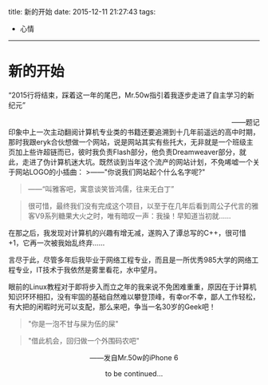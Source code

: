 title: 新的开始
date: 2015-12-11 21:27:43
tags:
- 心情
---
# 新的开始

“2015行将结束，踩着这一年的尾巴，Mr.50w指引着我逐步走进了自主学习的新纪元”
<div align="right"> ——题记</div>
印象中上一次主动翻阅计算机专业类的书籍还要追溯到十几年前遥远的高中时期，那时我跟eryk合伙想做一个网站，说是网站其实有些托大，无非就是一个班级主页加上些许超链而已，彼时我负责Flash部分，他负责Dreamweaver部分，就此，走进了伪计算机迷大坑。既然谈到当年这个流产的网站计划，不免唏嘘一个关于网站LOGO的小插曲：
>——"你说我们网站起个什么名字呢?"

>——“叫雅客吧，寓意谈笑皆鸿儒，往来无白丁”

>很可惜，最终我们没有完成这个项目，以至于在几年后看到周公子代言的雅客V9系列糖果大火之时，唯有暗叹一声：我操！早知道当初就……

在那之后，我发现对计算机的兴趣有增无减，遂购入了谭总写的C++，很可惜+1，它再一次被我始乱终弃……

言尽于此，尽管多年后我毕业于网络工程专业，而且是一所优秀985大学的网络工程专业，IT技术于我依然是雾里看花，水中望月。

眼前的Linux教程对于即将步入而立之年的我来说不免困难重重，原因在于计算机知识环环相扣，没有牢固的基础自然难以攀登顶峰，有幸or不幸，鄙人工作轻松，有大把的闲暇时光可以支配，那么来吧，争当一名30岁的Geek吧！

>"你是一泡不甘与屎为伍的屎"

>"借此机会，回归做一个外围码农吧"
<center> ——发自Mr.50w的iPhone 6

to be continued…
